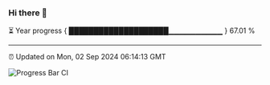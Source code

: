 ### Hi there 👋

⏳ Year progress { ████████████████████▁▁▁▁▁▁▁▁▁▁ } 67.01 %

---

⏰ Updated on Mon, 02 Sep 2024 06:14:13 GMT

![Progress Bar CI](https://github.com/Shyam-Makwana/GitHub-Actions-Demo/workflows/Progress%20Bar%20CI/badge.svg)
